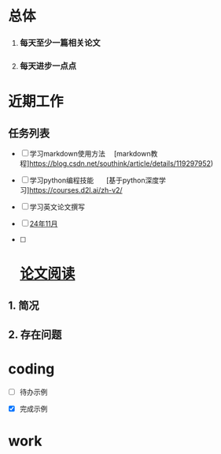 # **总体**
1. ### 每天至少一篇相关论文
2. ### 每天进步一点点 

# **近期工作**
## 任务列表
- [ ] 学习markdown使用方法&emsp;
[markdown教程]https://blog.csdn.net/southink/article/details/119297952)
- [ ] 学习python编程技能&nbsp; &emsp;
[基于python深度学习]https://courses.d2l.ai/zh-v2/
- [ ] 学习英文论文撰写
- [ ] [24年11月](record/202411/index.md)


- [ ] # [论文阅读](paper/index.md)
## 1. 简况
## 2. 存在问题



# coding

- [ ] 待办示例
- [X] 完成示例



# work










